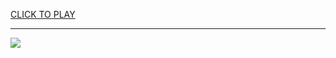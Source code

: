 
<a href="https://premium76.site?title=unblocked_games_90&ref=13M">CLICK TO PLAY</a></h3>
<hr>

<a href="https://premium76.site?title=unblocked_games_90&ref=13M"><img src="https://clearcache.store/games.png"></a>


